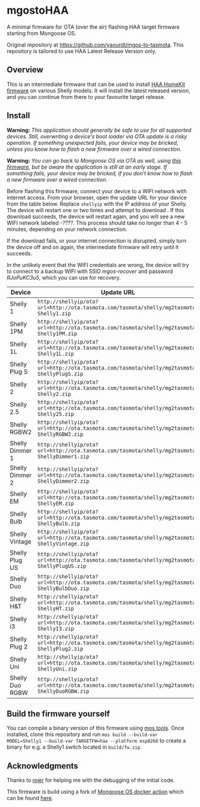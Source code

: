 # mgostoHAA

A minimal firmware for OTA (over the air) flashing HAA target firmware
starting from Mongoose OS.

Original repository at https://github.com/yaourdt/mgos-to-tasmota. This repository
is tailored to use HAA Latest Release Version only.

## Overview

This is an intermediate firmware that can be used to install [HAA HomeKit firmware](https://github.com/RavenSystem/esp-homekit-devices)
on various Shelly models. It will install the latest released version, and you
can continue from there to your favourite target release.

## Install

**Warning:** _This application should generally be safe to use for all supported
devices. Still, overwriting a device's boot loader via OTA update is a risky
operation. If something unexpected fails, your device may be bricked, unless you
know how to flash a new firmware over a wired connection._

**Warning:** _You can go back to Mongoose OS via OTA as well, using [this firmware](https://github.com/yaourdt/tasmota-to-mgos),
but be aware the application is still at an early stage. If something fails,
your device may be bricked, if you don't know how to flash a new firmware over
a wired connection._

Before flashing this firmware, connect your device to a WIFI network with
internet access. From your browser, open the update URL for your device from the
table below. Replace `shellyip` with the IP address of your Shelly. The device
will restart one or two times and attempt to download . If this download
succeeds, the device will restart again, and you will see a new WIFI network
labeled _-????_. This process should take no longer than 4 - 5 minutes,
depending on your network connection.

If the download fails, or your internet connection is disrupted, simply turn the
device off and on again, the intermediate firmware will retry until it succeeds.

In the unlikely event that the WIFI credentials are wrong, the device will try
to connect to a backup WIFI with SSID _mgos-recover_ and password _RJoPuKC3u5_,
which you can use for recovery.

Device | Update URL
--- | ---
Shelly 1        | `http://shellyip/ota?url=http://ota.tasmota.com/tasmota/shelly/mg2tasmota-Shelly1.zip`
Shelly 1PM      | `http://shellyip/ota?url=http://ota.tasmota.com/tasmota/shelly/mg2tasmota-Shelly1PM.zip`
Shelly 1L       | `http://shellyip/ota?url=http://ota.tasmota.com/tasmota/shelly/mg2tasmota-Shelly1L.zip`
Shelly Plug S   | `http://shellyip/ota?url=http://ota.tasmota.com/tasmota/shelly/mg2tasmota-ShellyPlugS.zip`
Shelly 2        | `http://shellyip/ota?url=http://ota.tasmota.com/tasmota/shelly/mg2tasmota-Shelly2.zip` 
Shelly 2.5      | `http://shellyip/ota?url=http://ota.tasmota.com/tasmota/shelly/mg2tasmota-Shelly25.zip`
Shelly RGBW2    | `http://shellyip/ota?url=http://ota.tasmota.com/tasmota/shelly/mg2tasmota-ShellyRGBW2.zip`
Shelly Dimmer 1 | `http://shellyip/ota?url=http://ota.tasmota.com/tasmota/shelly/mg2tasmota-ShellyDimmer1.zip`
Shelly Dimmer 2 | `http://shellyip/ota?url=http://ota.tasmota.com/tasmota/shelly/mg2tasmota-ShellyDimmer2.zip`
Shelly EM       | `http://shellyip/ota?url=http://ota.tasmota.com/tasmota/shelly/mg2tasmota-ShellyEM.zip`
Shelly Bulb     | `http://shellyip/ota?url=http://ota.tasmota.com/tasmota/shelly/mg2tasmota-ShellyBulb.zip`
Shelly Vintage  | `http://shellyip/ota?url=http://ota.tasmota.com/tasmota/shelly/mg2tasmota-ShellyVintage.zip`
Shelly Plug US  | `http://shellyip/ota?url=http://ota.tasmota.com/tasmota/shelly/mg2tasmota-ShellyPlugUS.zip`
Shelly Duo      | `http://shellyip/ota?url=http://ota.tasmota.com/tasmota/shelly/mg2tasmota-ShellyBulbDuo.zip`
Shelly H&T      | `http://shellyip/ota?url=http://ota.tasmota.com/tasmota/shelly/mg2tasmota-ShellyHT.zip`
Shelly i3       | `http://shellyip/ota?url=http://ota.tasmota.com/tasmota/shelly/mg2tasmota-ShellyI3.zip`
Shelly Plug 2   | `http://shellyip/ota?url=http://ota.tasmota.com/tasmota/shelly/mg2tasmota-ShellyPlug2.zip`
Shelly Uni      | `http://shellyip/ota?url=http://ota.tasmota.com/tasmota/shelly/mg2tasmota-ShellyUni.zip`
Shelly Duo RGBW | `http://shellyip/ota?url=http://ota.tasmota.com/tasmota/shelly/mg2tasmota-ShellyDuoRGBW.zip`


## Build the firmware yourself

You can compile a binary version of this firmware using [mos tools](https://mongoose-os.com/docs/mongoose-os/quickstart/setup.md#1-download-and-install-mos-tool). Once installed, clone this repository and run
`mos build --build-var MODEL=Shelly1 --build-var TARGETFW=haa --platform esp8266`
to create a binary for e.g. a Shelly1 switch located in `build/fw.zip`.

## Acknowledgments
Thanks to [rojer](https://github.com/rojer) for helping me with the debugging of
the initial code.

This firmware is build using a fork of [Mongoose OS docker action](https://github.com/dea82/mongoose-os-action)
which can be found [here](https://github.com/yaourdt/mongoose-os-action).
